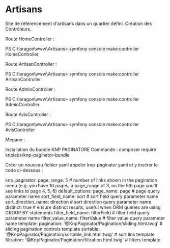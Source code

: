 # Artisans
Site de référencement d'artisans dans un quartier défini.
 Création des Contrôleurs.
 
Route HomeController :

PS C:\laragon\www\Artisans> symfony console make:controller HomeController

Route ArtisanController :

PS C:\laragon\www\Artisans> symfony console make:controller ArtisanController

Route AdminController :

PS C:\laragon\www\Artisans> symfony console make:controller AdminController

Route AvisController :

PS C:\laragon\www\Artisans> symfony console make:controller AvisController



Megane : 

Installation du bundle KNP PAGINATORE 
Commande : composer require knplabs/knp-paginator-bundle 

Créer un nouveau fichier yaml appeler knp-paginator.yaml et y insérer le code ci-dessous :

knp_paginator:
    page_range: 5                       # number of links shown in the pagination menu (e.g: you have 10 pages, a page_range of 3, on the 5th page you'll see links to page 4, 5, 6)
    default_options:
        page_name: page                 # page query parameter name
        sort_field_name: sort           # sort field query parameter name
        sort_direction_name: direction  # sort direction query parameter name
        distinct: true                  # ensure distinct results, useful when ORM queries are using GROUP BY statements
        filter_field_name: filterField  # filter field query parameter name
        filter_value_name: filterValue  # filter value query parameter name
    template:
        pagination: '@KnpPaginator/Pagination/sliding.html.twig'     # sliding pagination controls template
        sortable: '@KnpPaginator/Pagination/sortable_link.html.twig' # sort link template
        filtration: '@KnpPaginator/Pagination/filtration.html.twig'  # filters template

 
 
